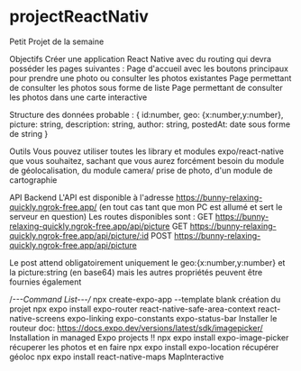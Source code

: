 # projectReactNativ

Petit Projet de la semaine

Objectifs
Créer une application React Native avec du routing qui devra posséder les pages suivantes :
Page d'accueil avec les boutons principaux pour prendre une photo ou consulter les photos existantes
Page permettant de consulter les photos sous forme de liste
Page permettant de consulter les photos dans une carte interactive

Structure des données probable : 
{
  id:number, 
  geo: {x:number,y:number}, 
  picture: string, 
  description: string, 
  author: string, 
  postedAt: date sous forme de string
}
 
Outils
Vous pouvez utiliser toutes les library et modules expo/react-native que vous souhaitez,
 sachant que vous aurez forcément besoin du module de géolocalisation, du module camera/
prise de photo, d'un module de cartographie

API Backend
L'API est disponible à l'adresse https://bunny-relaxing-quickly.ngrok-free.app/ 
(en tout cas tant que mon PC est allumé et sert le serveur en question)
Les routes disponibles sont :
GET https://bunny-relaxing-quickly.ngrok-free.app/api/picture
GET https://bunny-relaxing-quickly.ngrok-free.app/api/picture/:id 
POST https://bunny-relaxing-quickly.ngrok-free.app/api/picture
 
Le post attend obligatoirement uniquement le geo:{x:number,y:number} et la picture:string 
(en base64) mais les autres propriétés peuvent être fournies également

/*---Command List---/*
npx create-expo-app --template blank     création du projet
npx expo install expo-router react-native-safe-area-context react-native-screens expo-linking expo-constants expo-status-bar    Installer le routeur
doc: https://docs.expo.dev/versions/latest/sdk/imagepicker/
Installation in managed Expo projects          !!
npx expo install expo-image-picker    récuperer les photos et en faire
npx expo install expo-location        récupérer géoloc
npx expo install react-native-maps    MapInteractive
 
